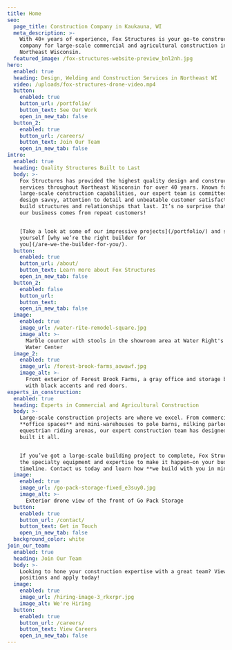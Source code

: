 ```yaml
---
title: Home
seo:
  page_title: Construction Company in Kaukauna, WI
  meta_description: >-
    With 40+ years of experience, Fox Structures is your go-to construction
    company for large-scale commercial and agricultural construction in
    Northeast Wisconsin.
  featured_image: /fox-structures-website-preview_bnl2nh.jpg
hero:
  enabled: true
  heading: Design, Welding and Construction Services in Northeast WI
  video: /uploads/fox-structures-drone-video.mp4
  button:
    enabled: true
    button_url: /portfolio/
    button_text: See Our Work
    open_in_new_tab: false
  button_2:
    enabled: true
    button_url: /careers/
    button_text: Join Our Team
    open_in_new_tab: false
intro:
  enabled: true
  heading: Quality Structures Built to Last
  body: >-
    Fox Structures has provided the highest quality design and construction
    services throughout Northeast Wisconsin for over 40 years. Known for our
    large-scale construction capabilities, our expert team is committed to using
    design savvy, attention to detail and unbeatable customer satisfaction to
    build structures and relationships that last. It’s no surprise that 80% of
    our business comes from repeat customers!


    [Take a look at some of our impressive projects](/portfolio/) and see for
    yourself [why we’re the right builder for
    you](/are-we-the-builder-for-you/).
  button:
    enabled: true
    button_url: /about/
    button_text: Learn more about Fox Structures
    open_in_new_tab: false
  button_2:
    enabled: false
    button_url:
    button_text:
    open_in_new_tab: false
  image:
    enabled: true
    image_url: /water-rite-remodel-square.jpg
    image_alt: >-
      Marble counter with stools in the showroom area at Water Right's Clean
      Water Center
  image_2:
    enabled: true
    image_url: /forest-brook-farms_aowawf.jpg
    image_alt: >-
      Front exterior of Forest Brook Farms, a gray office and storage building
      with black accents and red doors.
experts_in_construction:
  enabled: true
  heading: Experts in Commercial and Agricultural Construction
  body: >-
    Large-scale construction projects are where we excel. From commercial
    **office spaces** and mini-warehouses to pole barns, milking parlors and
    equestrian riding arenas, our expert construction team has designed and
    built it all. 


    If you’ve got a large-scale building project to complete, Fox Structures has
    the specialty equipment and expertise to make it happen—on your budget and
    timeline. Contact us today and learn how **we build with you in mind**!
  image:
    enabled: true
    image_url: /go-pack-storage-fixed_e3suy0.jpg
    image_alt: >-
      Exterior drone view of the front of Go Pack Storage
  button:
    enabled: true
    button_url: /contact/
    button_text: Get in Touch
    open_in_new_tab: false
  background_color: white
join_our_team:
  enabled: true
  heading: Join Our Team
  body: >-
    Looking to hone your construction expertise with a great team? View our open
    positions and apply today!
  image:
    enabled: true
    image_url: /hiring-image-3_rkxrpr.jpg
    image_alt: We're Hiring
  button:
    enabled: true
    button_url: /careers/
    button_text: View Careers
    open_in_new_tab: false
---
```

